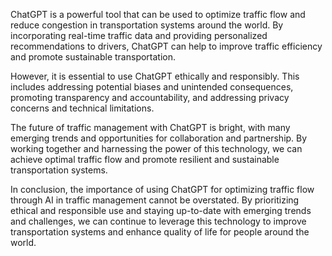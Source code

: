 
ChatGPT is a powerful tool that can be used to optimize traffic flow and reduce congestion in transportation systems around the world. By incorporating real-time traffic data and providing personalized recommendations to drivers, ChatGPT can help to improve traffic efficiency and promote sustainable transportation.

However, it is essential to use ChatGPT ethically and responsibly. This includes addressing potential biases and unintended consequences, promoting transparency and accountability, and addressing privacy concerns and technical limitations.

The future of traffic management with ChatGPT is bright, with many emerging trends and opportunities for collaboration and partnership. By working together and harnessing the power of this technology, we can achieve optimal traffic flow and promote resilient and sustainable transportation systems.

In conclusion, the importance of using ChatGPT for optimizing traffic flow through AI in traffic management cannot be overstated. By prioritizing ethical and responsible use and staying up-to-date with emerging trends and challenges, we can continue to leverage this technology to improve transportation systems and enhance quality of life for people around the world.
